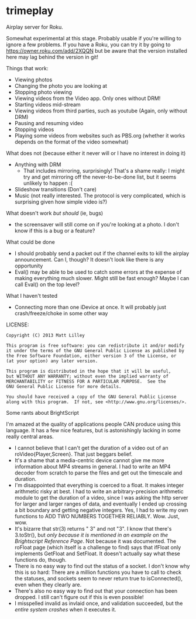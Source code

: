 trimeplay
=========

Airplay server for Roku.

Somewhat experimental at this stage. Probably usable if you're willing to ignore a few problems. If you have a Roku, you can try it by going to https://owner.roku.com/add/2XQQN but be aware that the version installed here may lag behind the version in git!

Things that work:
   * Viewing photos
   * Changing the photo you are looking at
   * Stopping photo viewing
   * Viewing videos from the Video app. Only ones without DRM!
   * Starting videos mid-stream
   * Viewing videos from third parties, such as youtube (Again, only without DRM)
   * Pausing and resuming video
   * Stopping videos
   * Playing some videos from websites such as PBS.org (whether it works depends on the format of the video somewhat)

What does not (because either it never will or I have no interest in doing it)
   * Anything with DRM
      * That includes mirroring, surprisingly! That's a shame really: I might try and get mirroring off the never-to-be-done list, but it seems unlikely to happen :(
   * Slideshow transitions (Don't care)
   * Music (not really interested. The protocol is very complicated, which is surprising given how simple video is?)

What doesn't work *but should* (ie, bugs)
   * the screensaver will still come on if you're looking at a photo. I don't know if this is a bug or a feature?

What could be done
   * I should probably send a packet out if the channel exits to kill the airplay announcement. Can I, though? It doesn't look like there is any opportunity 
   * Eval() may be able to be used to catch some errors at the expense of making everything much slower. Might still be fast enough? Maybe I can call Eval() on the top level?

What I haven't tested
   * Connecting more than one iDevice at once. It will probably just crash/freeze/choke in some other way

LICENSE:

    Copyright (C) 2013 Matt Lilley

    This program is free software: you can redistribute it and/or modify
    it under the terms of the GNU General Public License as published by
    the Free Software Foundation, either version 3 of the License, or
    (at your option) any later version.

    This program is distributed in the hope that it will be useful,
    but WITHOUT ANY WARRANTY; without even the implied warranty of
    MERCHANTABILITY or FITNESS FOR A PARTICULAR PURPOSE.  See the
    GNU General Public License for more details.

    You should have received a copy of the GNU General Public License
    along with this program.  If not, see <http://www.gnu.org/licenses/>.

Some rants about BrightScript

I'm amazed at the quality of applications people CAN produce using this language. It has a few nice features, but is astonishingly lacking in some really central areas. 
   * I cannot believe that I can't get the duration of a video out of an roVideo{Player,Screen}. That just beggars belief.
   * It's a shame that a media-centric device cannot give me more information about MP4 streams in general. I had to write an MP4 decoder from scratch to parse the files and get out the timescale and duration.
   * I'm disappointed that everything is coerced to a float. It makes integer arithmetic risky at best. I had to write an arbitrary-precision arithmetic module to get the duration of a video, since I was asking the http server for larger and larger ranges of data, and eventually I ended up crossing a bit boundary and getting negative integers. Yes, I had to write my own functions to ADD TWO NUMBERS TOGETHER RELIABLY. Wow. Just, wow.
   * It's bizarre that str(3) returns " 3" and not "3". I know that there's 3.toStr(), but *only because it is mentioned in an example on the Brightscript Reference Page*. Not because it was documented. The roFloat page (which itself is a challenge to find) says that ifFloat only implements GetFloat and SetFloat. It doesn't actually say what these functions do, though.
   * There is no easy way to find out the status of a socket. I don't know why this is so hard: There are a million functions you have to call to check the statuses, and sockets seem to never return true to isConnected(), even when they clearly are.
   * There's also no easy way to find out that your connection has been dropped. I still can't figure out if this is even possible!
   * I misspelled invalid as invlaid once, and validation succeeded, but the *entire system crashes* when it executes it. 